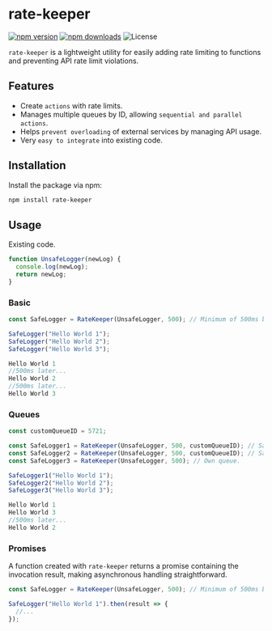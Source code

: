 # rate-keeper

[![npm version](https://img.shields.io/npm/v/rate-keeper)](https://www.npmjs.com/package/rate-keeper) [![npm downloads](https://img.shields.io/npm/dm/rate-keeper)](https://www.npmjs.com/package/rate-keeper) ![License](https://img.shields.io/npm/l/rate-keeper)

`rate-keeper` is a lightweight utility for easily adding rate limiting to functions and preventing API rate limit violations.

## Features

- Create `actions` with rate limits.
- Manages multiple queues by ID, allowing `sequential and parallel actions`.
- Helps `prevent overloading` of external services by managing API usage.
- Very `easy to integrate` into existing code.
  
## Installation

Install the package via npm:

```bash
npm install rate-keeper
```

## Usage
Existing code.
```javascript
function UnsafeLogger(newLog) {
  console.log(newLog);
  return newLog;
}
```
### Basic
```javascript
const SafeLogger = RateKeeper(UnsafeLogger, 500); // Minimum of 500ms between calls.

SafeLogger("Hello World 1");
SafeLogger("Hello World 2");
SafeLogger("Hello World 3");
```
```javascript
Hello World 1
//500ms later...
Hello World 2
//500ms later...
Hello World 3
```
### Queues
```javascript
const customQueueID = 5721;

const SafeLogger1 = RateKeeper(UnsafeLogger, 500, customQueueID); // Same queue as Logger2.
const SafeLogger2 = RateKeeper(UnsafeLogger, 500, customQueueID); // Same queue as Logger1.
const SafeLogger3 = RateKeeper(UnsafeLogger, 500); // Own queue.

SafeLogger1("Hello World 1");
SafeLogger2("Hello World 2");
SafeLogger3("Hello World 3");
```
```javascript
Hello World 1
Hello World 3
//500ms later...
Hello World 2
```

### Promises
A function created with `rate-keeper` returns a promise containing the invocation result, making asynchronous handling straightforward.
```javascript
const SafeLogger = RateKeeper(UnsafeLogger, 500); // Minimum of 500ms between calls.

SafeLogger("Hello World 1").then(result => {
  //...
});
```
